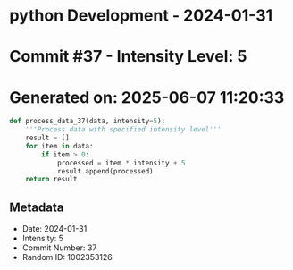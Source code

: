 ﻿# python Development - 2024-01-31
# Commit #37 - Intensity Level: 5
# Generated on: 2025-06-07 11:20:33
```python
def process_data_37(data, intensity=5):
    '''Process data with specified intensity level'''
    result = []
    for item in data:
        if item > 0:
            processed = item * intensity + 5
            result.append(processed)
    return result
```
## Metadata
- Date: 2024-01-31
- Intensity: 5
- Commit Number: 37
- Random ID: 1002353126
